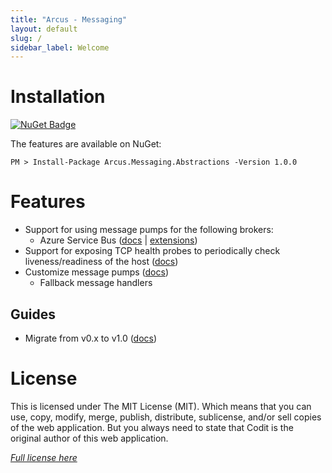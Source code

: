 ```yaml
---
title: "Arcus - Messaging"
layout: default
slug: /
sidebar_label: Welcome
---
```


# Installation

[![NuGet Badge](https://buildstats.info/nuget/Arcus.Messaging.Abstractions?packageVersion=1.0.0)](https://www.nuget.org/packages/Arcus.Messaging.Abstractions/1.0.0)

The features are available on NuGet:

```shell
PM > Install-Package Arcus.Messaging.Abstractions -Version 1.0.0
```

# Features

- Support for using message pumps for the following brokers:
    - Azure Service Bus ([docs](./02-Features/message-pumps/service-bus.md) | [extensions](./02-Features/service-bus.md))
- Support for exposing TCP health probes to periodically check liveness/readiness of the host ([docs](./02-Features/tcp-health-probe.md))
- Customize message pumps ([docs](./02-Features/message-pumps/customization.md))
    - Fallback message handlers

## Guides

* Migrate from v0.x to v1.0 ([docs](./03-Guides/migration-guide-v1.0.md))

# License
This is licensed under The MIT License (MIT). Which means that you can use, copy, modify, merge, publish, distribute, sublicense, and/or sell copies of the web application. But you always need to state that Codit is the original author of this web application.

*[Full license here](https://github.com/arcus-azure/arcus.messaging/blob/master/LICENSE)*
